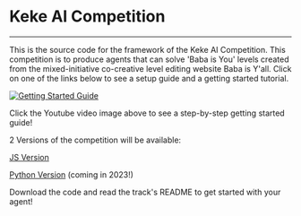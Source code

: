 # Keke AI Competition
---
This is the source code for the framework of the Keke AI Competition. This competition is to produce agents that can solve 'Baba is You' levels created from the  mixed-initiative co-creative level editing website Baba is Y'all. Click on one of the links below to see a setup guide and a getting started tutorial.

[![Getting Started Guide](./Keke_JS/md_imgs/walkthrough_card.png)](https://www.youtube.com/watch?v=_6aB1Y4oQIw&ab_channel=KekeAICompetition)

Click the Youtube video image above to see a step-by-step getting started guide!


2 Versions of the competition will be available: 

[JS Version](Keke_JS/) 

[Python Version]() (coming in 2023!)

Download the code and read the track's README to get started with your agent!
